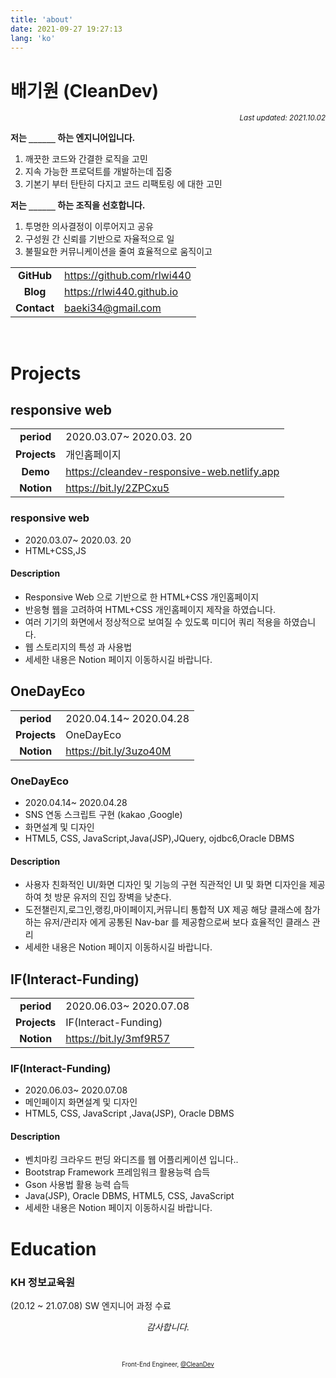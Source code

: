 ```yaml
---
title: 'about'
date: 2021-09-27 19:27:13
lang: 'ko'
---
```


# 배기원 (CleanDev)

<div align="right"><sub><i>Last updated: 2021.10.02</i></sub></div>

**저는 `______` 하는 엔지니어입니다.**

1. 깨끗한 코드와 간결한 로직을 고민
2. 지속 가능한 프로덕트를 개발하는데 집중
3. 기본기 부터 탄탄히 다지고 코드 리팩토링 에 대한 고민

**저는 `______` 하는 조직을 선호합니다.**

1. 투명한 의사결정이 이루어지고 공유
2. 구성원 간 신뢰를 기반으로 자율적으로 일
3. 불필요한 커뮤니케이션을 줄여 효율적으로 움직이고

|             |                              |
| :---------: | ---------------------------- |
| **GitHub**  | <https://github.com/rlwi440> |
|  **Blog**   | <https://rlwi440.github.io>  |
| **Contact** | <baeki34@gmail.com>          |

<br />

# Projects

## responsive web

|              |                                               |
| :----------: | --------------------------------------------- |
|  **period**  | 2020.03.07~ 2020.03. 20                       |
| **Projects** | 개인홈페이지                                  |
|   **Demo**   | <https://cleandev-responsive-web.netlify.app> |
|  **Notion**  | <https://bit.ly/2ZPCxu5>                      |

### responsive web

- 2020.03.07~ 2020.03. 20
- HTML+CSS,JS

#### Description

- Responsive Web 으로 기반으로 한 HTML+CSS 개인홈페이지
- 반응형 웹을 고려하여 HTML+CSS 개인홈페이지 제작을 하였습니다.
- 여러 기기의 화면에서 정상적으로 보여질 수 있도록 미디어 쿼리 적용을 하였습니다.
- 웹 스토리지의 특성 과 사용법
- 세세한 내용은 Notion 페이지 이동하시길 바랍니다.

## OneDayEco

|              |                          |
| :----------: | ------------------------ |
|  **period**  | 2020.04.14~ 2020.04.28   |
| **Projects** | OneDayEco                |
|  **Notion**  | <https://bit.ly/3uzo40M> |

### OneDayEco

- 2020.04.14~ 2020.04.28
- SNS 연동 스크립트 구현 (kakao ,Google)
- 화면설계 및 디자인
- HTML5, CSS, JavaScript,Java(JSP),JQuery, ojdbc6,Oracle DBMS

#### Description

- 사용자 친화적인 UI/화면 디자인 및 기능의 구현
  직관적인 UI 및 화면 디자인을 제공하여 첫 방문 유저의 진입 장벽을 낮춘다.
- 도전챌린지,로그인,랭킹,마이페이지,커뮤니티 통합적 UX 제공
  해당 클래스에 참가하는 유저/관리자 에게 공통된 Nav-bar 를 제공함으로써 보다 효율적인
  클래스 관리
- 세세한 내용은 Notion 페이지 이동하시길 바랍니다.

## IF(Interact-Funding)

|              |                          |
| :----------: | ------------------------ |
|  **period**  | 2020.06.03~ 2020.07.08   |
| **Projects** | IF(Interact-Funding)     |
|  **Notion**  | <https://bit.ly/3mf9R57> |

### IF(Interact-Funding)

- 2020.06.03~ 2020.07.08
- 메인페이지 화면설계 및 디자인
- HTML5, CSS, JavaScript ,Java(JSP), Oracle DBMS

#### Description

- 벤치마킹 크라우드 펀딩 와디즈를 웹 어플리케이션 입니다..
- Bootstrap Framework 프레임워크 활용능력 습득
- Gson 사용법 활용 능력 습득
- Java(JSP), Oracle DBMS, HTML5, CSS, JavaScript
- 세세한 내용은 Notion 페이지 이동하시길 바랍니다.

# Education

### KH 정보교육원

(20.12 ~ 21.07.08) SW 엔지니어 과정 수료

<div align="center" class="final">

_감사합니다._

<br/>

<sub><sup>Front-End Engineer, <a href="https://github.com/rlwi440">@CleanDev</a></sup></sub>

</div>
